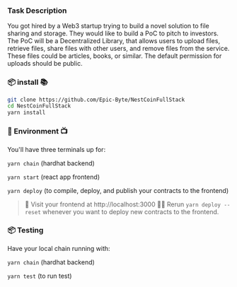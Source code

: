 ### Task Description

  You got hired by a Web3 startup trying to build a novel solution to file sharing and
  storage.
  They would like to build a PoC to pitch to investors. The PoC will be a Decentralized Library, that allows users to upload files, retrieve files, share files with other users, and remove files from the service. These files could be articles, books, or similar. The default permission for uploads should be public.

###  📦 install 📚

```bash
git clone https://github.com/Epic-Byte/NestCoinFullStack
cd NestCoinFullStack
yarn install
```

###  🔭 Environment 📺

You'll have three terminals up for:

`yarn chain` (hardhat backend)

`yarn start` (react app frontend)

`yarn deploy` (to compile, deploy, and publish your contracts to the frontend)

> 👀 Visit your frontend at http://localhost:3000
> 👩‍💻 Rerun `yarn deploy --reset` whenever you want to deploy new contracts to the frontend.


###  📦 Testing 

Have your local chain running with:

`yarn chain` (hardhat backend)

`yarn test` (to run test)
